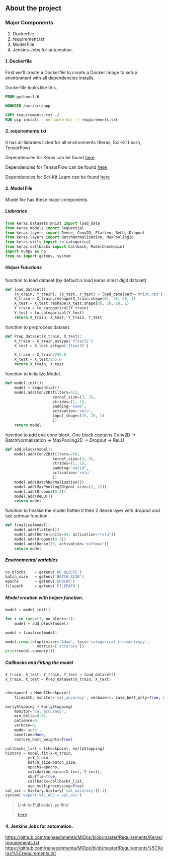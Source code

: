 ## About the project
### Major Components
1. Dockerfile
2. requirement.txt
3. Model File
4. Jenkins Jobs for automation.
 
#### 1. Dockerfile
First we'll create a Dockerfile to create a Docker Image  to setup environment with all dependencies installs.

Dockerfile looks like this.

```Dockerfile
FROM python:3.6

WORKDIR /usr/src/app

COPY requirements.txt ./
RUN pip install --no-cache-dir -r requirements.txt
```

#### 2. requirements.txt
It has all liabraies listed for all environments (Keras, Sci-Kit Learn, Tensorflow)

Dependencies for Keras can be found  [here]( Requirements/Keras/requirements.txt "Keras")

Dependencies for TensorFlow can be found  [here]( Requirements/TensorFlow/requirements.txt "TensorFlow")

Dependencies for Sci-Kit Learn can be found  [here]( Requirements/SkLearn/requirements.txt "Sci-Kit Learn")

#### 2. Model File
Model file has these major components.

##### Liabraries
```python
from keras.datasets.mnist import load_data
from keras.models import Sequential
from keras.layers import Dense, Conv2D, Flatten, ReLU, Dropout
from keras.layers import BatchNormalization, MaxPooling2D
from keras.utils import to_categorical
from keras.callbacks import Callback, ModelCheckpoint
import numpy as np
from os import getenv, system
```
##### Helper Functions
function to load dataset (by default is load keras mnist digit dataset)
```python
def load_dataset():
    (X_train, Y_train), (X_test, Y_test) = load_data(path='mnist.npz')
    X_train = X_train.reshape(X_train.shape[0], 28, 28, 1)
    X_test = X_test.reshape(X_test.shape[0], 28, 28, 1)
    Y_train = to_categorical(Y_train)
    Y_test = to_categorical(Y_test)
    return X_train, X_test, Y_train, Y_test
```
function to preprocess dataset.
```python
def Prep_dataset(X_train, X_test):
    X_train = X_train.astype('float32')
    X_test = X_test.astype('float32')

    X_train = X_train/255.0
    X_test = X_test/255.0
    return X_train, X_test

```

function to initialize Model.
```python
def model_init():
    model = Sequential()
    model.add(Conv2D(filters=512,
                     kernel_size=(3, 3),
                     strides=(1, 1),
                     padding="same",
                     activation='relu',
                     input_shape=(28, 28, 1)
                     ))
    return model
```
function to add one conv block. One block contains
Conv2D -> BatchNormalization -> MaxPooling2D -> Dropout -> ReLU
```python
def add_block(model):
    model.add(Conv2D(filters=256,
                     kernel_size=(3, 3),
                     strides=(1, 1),
                     padding="valid",
                     activation='relu'
                     ))
    model.add(BatchNormalization())
    model.add(MaxPooling2D(pool_size=(2, 2)))
    model.add(Dropout(0.2))
    model.add(ReLU())
    return model
```
function to finalise the model  flatten it then 2 dense layer with dropout and last sofmax function.
```python
def finalise(model):
    model.add(Flatten())
    model.add(Dense(units=64, activation="relu"))
    model.add(Dropout(0.5))
    model.add(Dense(10, activation='softmax'))
    return model
```

##### Environmental variables
```python
no_blocks    = getenv('NO_BLOCKS')
batch_size   = getenv('BATCH_SIZE')
epochs       = getenv('EPOCHS')
filepath     = getenv('FILEPATH')
```
##### Model creation with helper function.
```python
model = model_init()

for i in range(1, no_blocks+1):
    model = add_block(model)

model = finalise(model)

model.compile(optimizer='Adam', loss='categorical_crossentropy',
              metrics=['accuracy'])
print(model.summary())

```
##### Callbacks and Fitting the model
```python
X_train, X_test, Y_train, Y_test = load_dataset()
X_train, X_test = Prep_dataset(X_train, X_test)


checkpoint = ModelCheckpoint(
    filepath, monitor='val_accuracy', verbose=1, save_best_only=True, mode='max')

earlyStopping = EarlyStopping(
    monitor='val_accuracy',
    min_delta=0.01,
    patience=0,
    verbose=0,
    mode='auto',
    baseline=None,
    restore_best_weights=True)

callbacks_list = [checkpoint, earlyStopping]
history = model.fit(x=X_train,
          y=Y_train,
          batch_size=batch_size,
          epochs=epochs,
          validation_data=(X_test, Y_test),
          shuffle=True,
          callbacks=callbacks_list,
          use_multiprocessing=True)
val_acc = history.history['val_accuracy'][-1]
system('export VAL_ACC = val_acc')
```

> Link to Full `model.py` find 
> 
> [here](model.py "Model")

#### 4. Jenkins Jobs for automation.
https://github.com/rajneeshmehta/MlOps/blob/master/Requirements/Keras/requirements.txt
https://github.com/rajneeshmehta/MlOps/blob/master/Requirements%5CKeras%5Crequirements.txt